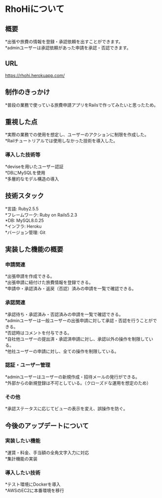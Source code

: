 # RhoHiについて
## 概要
*出張や旅費の情報を登録・承認依頼を出すことができます。  
*adminユーザーは承認依頼があった申請を承認・否認できます。

## URL
  https://rhohi.herokuapp.com/
 
## 制作のきっかけ
*普段の業務で使っている旅費申請アプリをRailsで作ってみたいと思ったため。

## 重視した点
*実際の業務での使用を想定し、ユーザーのアクションに制限を作成した。  
*Railチュートリアルでは使用しなかった技術を導入した。  
### 導入した技術等
*deviseを用いたユーザー認証  
*DBにMySQLを使用  
*多層的なモデル構造の導入  

## 技術スタック
*言語: Ruby2.5.5  
*フレームワーク: Ruby on Rails5.2.3  
*DB: MySQL8.0.25  
*インフラ: Heroku  
*バージョン管理: Git  

## 実装した機能の概要
### 申請関連
*出張申請を作成できる。  
*出張申請に紐付けた旅費情報を登録できる。  
*申請中・承認済み・返戻（否認）済みの申請を一覧で確認できる。  

### 承認関連
*承認待ち・承認済み・否認済みの申請を一覧で確認できる。  
*adminユーザーは一般ユーザーの出張申請に対して承認・否認を行うことができる。  
*否認時はコメントを付与できる。  
*自社他ユーザーの提出済・承認済申請に対し、承認以外の操作を制限している。  
*他社ユーザーの申請に対し、全ての操作を制限している。  

### 認証・ユーザー管理
*adminユーザーはユーザーの新規作成・招待メールの発行ができる。  
*外部からの新規登録は不可としている。（クローズドな運用を想定のため）  

### その他
*承認ステータスに応じてビューの表示を変え、誤操作を防ぐ。  

## 今後のアップデートについて
### 実装したい機能
*運賃・料金、手当額の全角文字入力に対応  
*集計機能の実装  
### 導入したい技術
*テスト環境にDockerを導入  
*AWSのEC2に本番環境を移行  

